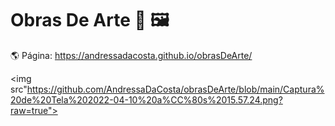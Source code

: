 # Obras De Arte 🎨 🖼

🌎 Página: https://andressadacosta.github.io/obrasDeArte/

<img src"https://github.com/AndressaDaCosta/obrasDeArte/blob/main/Captura%20de%20Tela%202022-04-10%20a%CC%80s%2015.57.24.png?raw=true">
